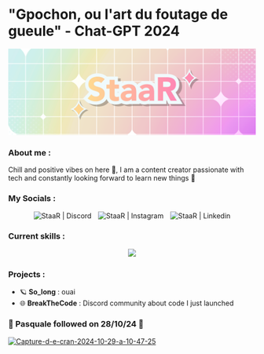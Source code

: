 # "Gpochon, ou l'art du foutage de gueule" - Chat-GPT 2024

![Banner](https://github.com/StaaRTTV/StaaRTTV/blob/main/16-9eeeeee.png?raw=true)

<h3 align="left">About me :</h3>
<p align="left"> 
  Chill and positive vibes on here 🫶, I am a content creator passionate with tech and constantly looking forward to learn new things 👀
</p>

### My Socials : 

<p align="center">
  <a href="https://discord.gg/staar" target="_blank" style="text-decoration: none;">
    <img alt="StaaR | Discord" width="48px" src="https://skillicons.dev/icons?i=discord" />
  </a>
  <a href="https://instagram.com/gabrielle.pch" target="_blank" style="margin: 0 10px; text-decoration: none;">
    <img alt="StaaR | Instagram" width="48px" src="https://skillicons.dev/icons?i=instagram" />
  </a>
  <a href="https://www.linkedin.com/in/gabrielle-pochon-2bb0b0255/" target="_blank" style="text-decoration: none;">
    <img alt="StaaR | Linkedin" width="48px" src="https://skillicons.dev/icons?i=linkedin" />
  </a>
</p>

### Current skills :

<p align="center">
  <a href="https://skillicons.dev">
    <img src="https://skillicons.dev/icons?i=git,vscode,linux,c,vim,figma,ae,blender,ps" />
  </a>
</p>

<h3 align="left">Projects :</h3>
<ul align="left">
  <li>🪐 <strong>So_long</strong> : ouai </li>
  <li>🌐 <strong>BreakTheCode</strong> : Discord community about code I just launched</li>
</ul>

[youtube]: https://www.youtube.com/@Shinystaar_
[instagram]: https://instagram.com/gabrielle.pch
[discord]: https://discord.com/invite/staar

### 🎉 Pasquale followed on 28/10/24 🎉
<a href="https://ibb.co/FnwBvGq"><img src="https://i.ibb.co/wYWKHDr/Capture-d-e-cran-2024-10-29-a-10-47-25.png" alt="Capture-d-e-cran-2024-10-29-a-10-47-25" border="0"></a>
